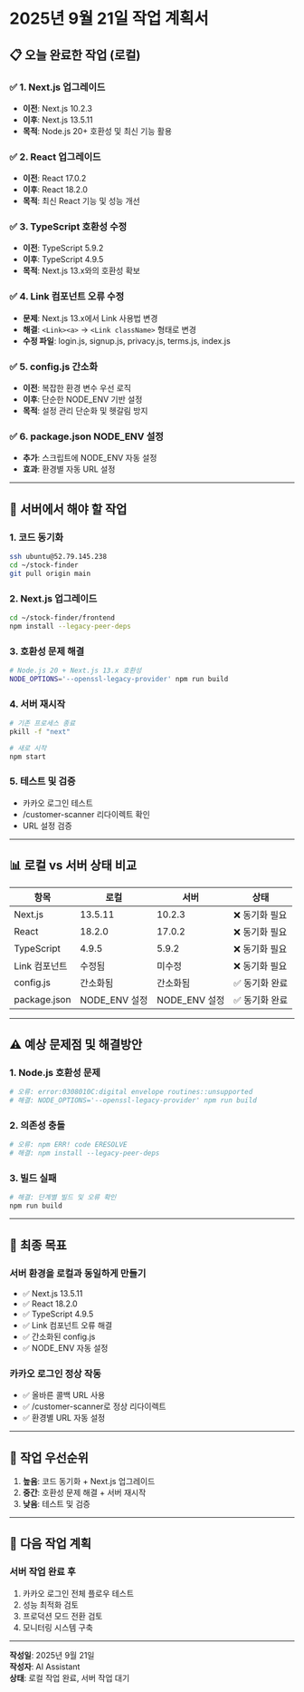 # 2025년 9월 21일 작업 계획서

## 📋 **오늘 완료한 작업 (로컬)**

### ✅ **1. Next.js 업그레이드**
- **이전**: Next.js 10.2.3
- **이후**: Next.js 13.5.11
- **목적**: Node.js 20+ 호환성 및 최신 기능 활용

### ✅ **2. React 업그레이드**
- **이전**: React 17.0.2
- **이후**: React 18.2.0
- **목적**: 최신 React 기능 및 성능 개선

### ✅ **3. TypeScript 호환성 수정**
- **이전**: TypeScript 5.9.2
- **이후**: TypeScript 4.9.5
- **목적**: Next.js 13.x와의 호환성 확보

### ✅ **4. Link 컴포넌트 오류 수정**
- **문제**: Next.js 13.x에서 Link 사용법 변경
- **해결**: `<Link><a>` → `<Link className>` 형태로 변경
- **수정 파일**: login.js, signup.js, privacy.js, terms.js, index.js

### ✅ **5. config.js 간소화**
- **이전**: 복잡한 환경 변수 우선 로직
- **이후**: 단순한 NODE_ENV 기반 설정
- **목적**: 설정 관리 단순화 및 헷갈림 방지

### ✅ **6. package.json NODE_ENV 설정**
- **추가**: 스크립트에 NODE_ENV 자동 설정
- **효과**: 환경별 자동 URL 설정

---

## 🚀 **서버에서 해야 할 작업**

### **1. 코드 동기화**
```bash
ssh ubuntu@52.79.145.238
cd ~/stock-finder
git pull origin main
```

### **2. Next.js 업그레이드**
```bash
cd ~/stock-finder/frontend
npm install --legacy-peer-deps
```

### **3. 호환성 문제 해결**
```bash
# Node.js 20 + Next.js 13.x 호환성
NODE_OPTIONS='--openssl-legacy-provider' npm run build
```

### **4. 서버 재시작**
```bash
# 기존 프로세스 종료
pkill -f "next"

# 새로 시작
npm start
```

### **5. 테스트 및 검증**
- 카카오 로그인 테스트
- /customer-scanner 리다이렉트 확인
- URL 설정 검증

---

## 📊 **로컬 vs 서버 상태 비교**

| 항목 | 로컬 | 서버 | 상태 |
|------|------|------|------|
| Next.js | 13.5.11 | 10.2.3 | ❌ 동기화 필요 |
| React | 18.2.0 | 17.0.2 | ❌ 동기화 필요 |
| TypeScript | 4.9.5 | 5.9.2 | ❌ 동기화 필요 |
| Link 컴포넌트 | 수정됨 | 미수정 | ❌ 동기화 필요 |
| config.js | 간소화됨 | 간소화됨 | ✅ 동기화 완료 |
| package.json | NODE_ENV 설정 | NODE_ENV 설정 | ✅ 동기화 완료 |

---

## ⚠️ **예상 문제점 및 해결방안**

### **1. Node.js 호환성 문제**
```bash
# 오류: error:0308010C:digital envelope routines::unsupported
# 해결: NODE_OPTIONS='--openssl-legacy-provider' npm run build
```

### **2. 의존성 충돌**
```bash
# 오류: npm ERR! code ERESOLVE
# 해결: npm install --legacy-peer-deps
```

### **3. 빌드 실패**
```bash
# 해결: 단계별 빌드 및 오류 확인
npm run build
```

---

## 🎯 **최종 목표**

### **서버 환경을 로컬과 동일하게 만들기**
- ✅ Next.js 13.5.11
- ✅ React 18.2.0
- ✅ TypeScript 4.9.5
- ✅ Link 컴포넌트 오류 해결
- ✅ 간소화된 config.js
- ✅ NODE_ENV 자동 설정

### **카카오 로그인 정상 작동**
- ✅ 올바른 콜백 URL 사용
- ✅ /customer-scanner로 정상 리다이렉트
- ✅ 환경별 URL 자동 설정

---

## 📝 **작업 우선순위**

1. **높음**: 코드 동기화 + Next.js 업그레이드
2. **중간**: 호환성 문제 해결 + 서버 재시작
3. **낮음**: 테스트 및 검증

---

## 🔄 **다음 작업 계획**

### **서버 작업 완료 후**
1. 카카오 로그인 전체 플로우 테스트
2. 성능 최적화 검토
3. 프로덕션 모드 전환 검토
4. 모니터링 시스템 구축

---

**작성일**: 2025년 9월 21일  
**작성자**: AI Assistant  
**상태**: 로컬 작업 완료, 서버 작업 대기


